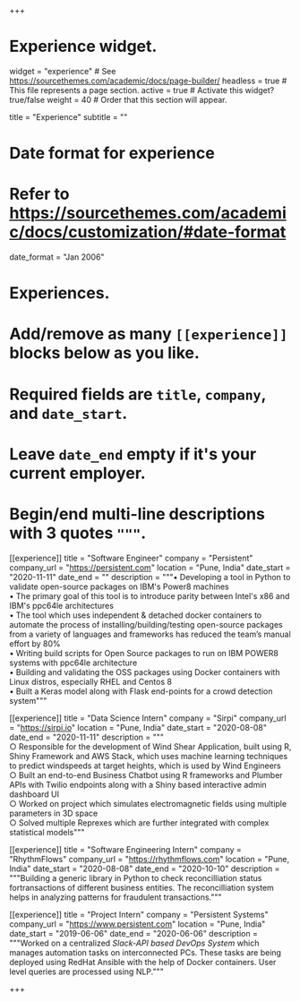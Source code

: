 +++
# Experience widget.
widget = "experience"  # See https://sourcethemes.com/academic/docs/page-builder/
headless = true  # This file represents a page section.
active = true  # Activate this widget? true/false
weight = 40  # Order that this section will appear.

title = "Experience"
subtitle = ""

# Date format for experience
#   Refer to https://sourcethemes.com/academic/docs/customization/#date-format
date_format = "Jan 2006"

# Experiences.
#   Add/remove as many `[[experience]]` blocks below as you like.
#   Required fields are `title`, `company`, and `date_start`.
#   Leave `date_end` empty if it's your current employer.
#   Begin/end multi-line descriptions with 3 quotes `"""`.

[[experience]]
  title = "Software Engineer"
  company = "Persistent"
  company_url = "https://persistent.com"
  location = "Pune, India"
  date_start = "2020-11-11"
  date_end = ""
  description = """• Developing a tool in Python to validate open-source packages on IBM's Power8 machines  
  • The primary goal of this tool is to introduce parity between Intel's x86 and IBM's ppc64le architectures  
  • The tool which uses independent & detached docker containers to automate the process of installing/building/testing open-source packages from a variety of languages and frameworks has reduced the team’s manual effort by 80%  
  • Writing build scripts for Open Source packages to run on IBM POWER8 systems with ppc64le architecture  
  • Building and validating the OSS packages using Docker containers with Linux distros, especially RHEL and Centos 8  
  • Built a Keras model along with Flask end-points for a crowd detection system"""
  
[[experience]]
  title = "Data Science Intern"
  company = "Sirpi"
  company_url = "https://sirpi.io"
  location = "Pune, India"
  date_start = "2020-08-08"
  date_end = "2020-11-11"
  description = """  
  ○  Responsible for the development of Wind Shear Application, built using R, Shiny Framework and AWS Stack, which uses machine learning techniques to predict windspeeds at target heights, which is used by Wind Engineers  
  ○  Built an end-to-end Business Chatbot using R frameworks and Plumber APIs with Twilio endpoints along with a Shiny based interactive admin dashboard UI  
  ○  Worked on project which simulates electromagnetic fields using multiple parameters in 3D space  
  ○  Solved multiple Reprexes which are further integrated with complex statistical models"""
  
[[experience]]
  title = "Software Engineering Intern"
  company = "RhythmFlows"
  company_url = "https://rhythmflows.com"
  location = "Pune, India"
  date_start = "2020-08-08"
  date_end = "2020-10-10"
  description = """Building a generic library in Python to check reconcilliation status fortransactions of different business entities. The reconcilliation system helps in analyzing patterns for fraudulent transactions."""

[[experience]]
  title = "Project Intern"
  company = "Persistent Systems"
  company_url = "https://www.persistent.com"
  location = "Pune, India"
  date_start = "2019-06-06"
  date_end = "2020-06-06"
  description = """Worked on a centralized <i>Slack-API based DevOps System</i> which manages automation tasks on interconnected PCs. These tasks are being deployed using RedHat Ansible with the help of Docker containers. User level queries are processed using NLP."""


+++

